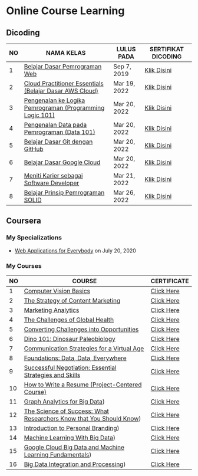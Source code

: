 # Online Course Learning

## Dicoding

| NO | NAMA KELAS | LULUS PADA | SERTIFIKAT DICODING |
|-----|-----|-----|-------|
|1|[Belajar Dasar Pemrograman Web](https://github.com/RiyanRIS/sertifikat/tree/master/dicoding/Belajar%20Dasar%20Pemrograman%20Web) | Sep 7, 2019| [Klik Disini](https://www.dicoding.com/certificates/98XWKDJ40XM3)|
|2|[Cloud Practitioner Essentials (Belajar Dasar AWS Cloud)](https://github.com/RiyanRIS/sertifikat/tree/master/dicoding/Cloud%20Practitioner%20Essentials%20(Belajar%20Dasar%20AWS%20Cloud)) | Mar 19, 2022| [Klik Disini](https://www.dicoding.com/certificates/L4PQ3NJ6QPO1)|
|3|[Pengenalan ke Logika Pemrograman (Programming Logic 101)](https://github.com/RiyanRIS/sertifikat/tree/master/dicoding/Pengenalan%20ke%20Logika%20Pemrograman%20(Programming%20Logic%20101))| Mar 20, 2022 |[Klik Disini](https://www.dicoding.com/certificates/GRX5KVE9VZ0M)|
|4|[Pengenalan Data pada Pemrograman (Data 101)](https://github.com/RiyanRIS/sertifikat/tree/master/dicoding/Pengenalan%20Data%20pada%20Pemrograman%20(Data%20101))|Mar 20, 2022|[Klik Disini](https://www.dicoding.com/certificates/NVP710EOWPR0)|
|5|[Belajar Dasar Git dengan GitHub](https://github.com/RiyanRIS/sertifikat/tree/master/dicoding/Belajar%20Dasar%20Git%20dengan%20GitHub)|Mar 20, 2022|[Klik Disini](https://www.dicoding.com/certificates/MEPJL4GKLZ3V)|
|6|[Belajar Dasar Google Cloud](https://github.com/RiyanRIS/sertifikat/tree/master/dicoding/Belajar%20Dasar%20Google%20Cloud)|Mar 20, 2022|[Klik Disini](https://www.dicoding.com/certificates/ERZR4RJWNZYV)|
|7|[Meniti Karier sebagai Software Developer](https://github.com/RiyanRIS/sertifikat/tree/master/dicoding/Meniti%20Karier%20sebagai%20Software%20Developer)|Mar 21, 2022|[Klik Disini](https://www.dicoding.com/certificates/JLX13MQG6P72)|
|8|[Belajar Prinsip Pemrograman SOLID](https://github.com/RiyanRIS/sertifikat/tree/master/dicoding/Belajar%20Prinsip%20Pemrograman%20SOLID)|Mar 26, 2022|[Klik Disini](https://www.dicoding.com/certificates/QLZ91J882P5D)|


## Coursera

### My Specializations

- [Web Applications for Everybody](https://coursera.org/share/71c9c6609293820dbdf7b81275e829d4) on July 20, 2020

### My Courses

| NO | COURSE | CERTIFICATE |
|-----|-----|----|
|1|[Computer Vision Basics](https://github.com/RiyanRIS/sertifikat/tree/master/coursera/Computer%20Vision%20Basics)|[Click Here](https://coursera.org/share/48d863cb250038089b885f9c8498acd8)|
|2|[The Strategy of Content Marketing](https://github.com/RiyanRIS/sertifikat/tree/master/coursera/The%20Strategy%20of%20Content%20Marketing)|[Click Here](https://coursera.org/share/823128be6b66fc224367bed8cacbf4aa)|
|3|[Marketing Analytics](https://github.com/RiyanRIS/sertifikat/tree/master/coursera/Marketing%20Analytics)|[Click Here](https://coursera.org/share/2e1afefa1f83b296598c5d78b02294a9)|
|4|[The Challenges of Global Health](https://github.com/RiyanRIS/sertifikat/tree/master/coursera/The%20Challenges%20of%20Global%20Health)|[Click Here](https://coursera.org/share/a2f63d8dbba650304d9f8abb7645223a)|
|5|[Converting Challenges into Opportunities](https://github.com/RiyanRIS/sertifikat/tree/master/coursera/Converting%20Challenges%20into%20Opportunities)|[Click Here](https://coursera.org/share/28bff4e3dc5195738999279186b21a63)|
|6|[Dino 101: Dinosaur Paleobiology](https://github.com/RiyanRIS/sertifikat/tree/master/coursera/Dino%20101:%20Dinosaur%20Paleobiology)|[Click Here](https://coursera.org/share/1ef5e9d6b39db6fee5c972fadc215abc)|
|7|[Communication Strategies for a Virtual Age](https://github.com/RiyanRIS/sertifikat/tree/master/coursera/Communication%20Strategies%20for%20a%20Virtual%20Age)|[Click Here](https://coursera.org/share/e144e390475debaef863053b53627ebd)|
|8|[Foundations: Data, Data, Everywhere](https://github.com/RiyanRIS/sertifikat/tree/master/coursera/Foundations:%20Data%2C%20Data%2C%20Everywhere)|[Click Here](https://coursera.org/share/7c7815a0e4040e8da316eab656b7ea66)|
|9|[Successful Negotiation: Essential Strategies and Skills](https://github.com/RiyanRIS/sertifikat/tree/master/coursera/Successful%20Negotiation:%20Essential%20Strategies%20and%20Skills)|[Click Here](https://coursera.org/share/259881d3dfc7b480b3365ff2b744fdec)|
|10|[How to Write a Resume (Project-Centered Course)](https://github.com/RiyanRIS/sertifikat/tree/master/coursera/How%20to%20Write%20a%20Resume%20(Project-Centered%20Course))|[Click Here](https://coursera.org/share/2b145bd3998768923cee19411c4baf87)|
|11|[Graph Analytics for Big Data](https://github.com/RiyanRIS/sertifikat/tree/master/coursera/Graph%20Analytics%20for%20Big%20Data))|[Click Here](https://coursera.org/share/65b5bbdea3ea5b5b96bad4a74e9d8ac3)|
|12|[The Science of Success: What Researchers Know that You Should Know](https://github.com/RiyanRIS/sertifikat/tree/master/coursera/The%20Science%20of%20Success:%20What%20Researchers%20Know%20that%20You%20Should%20Know))|[Click Here](https://coursera.org/share/8715a995f785a92b34942055f472c900)|
|13|[Introduction to Personal Branding](https://github.com/RiyanRIS/sertifikat/tree/master/coursera/Introduction%20to%20Personal%20Branding))|[Click Here](https://coursera.org/share/94c390ac2530b82c75189d5e8a4ab9c5)|
|14|[Machine Learning With Big Data](https://github.com/RiyanRIS/sertifikat/tree/master/coursera/Machine%20Learning%20With%20Big%20Data))|[Click Here](https://coursera.org/share/499ce2ddde3412cd7571ce311ccd7b98)|
|15|[Google Cloud Big Data and Machine Learning Fundamentals](https://github.com/RiyanRIS/sertifikat/tree/master/coursera/Google%20Cloud%20Big%20Data%20and%20Machine%20Learning%20Fundamentals))|[Click Here](https://coursera.org/share/9326e6ac911cb23e46b68d58f2a798d6)|
|16|[Big Data Integration and Processing](https://github.com/RiyanRIS/sertifikat/tree/master/coursera/Big%20Data%20Integration%20and%20Processing))|[Click Here](https://coursera.org/share/072da5c47b5c9ffe3a51db4c3e78f31a)|


